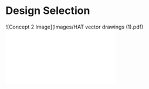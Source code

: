 # Design Selection
![Concept 2 Image](Images/HAT vector drawings (1).pdf)
![Concept 1 Image](Images/HATvectordrawings(1).pdf)

